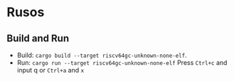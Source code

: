# Rusos

## Build and Run
- Build: ``cargo build --target riscv64gc-unknown-none-elf``.
- Run: ``cargo run --target riscv64gc-unknown-none-elf``
Press ``Ctrl+c`` and input q or ``Ctrl+a`` and ``x``